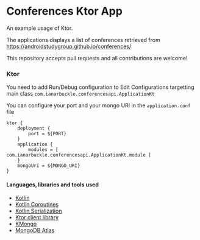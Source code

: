 # Conferences Ktor App

An example usage of Ktor.

The applications displays a list of conferences retrieved from https://androidstudygroup.github.io/conferences/

This repository accepts pull requests and all contributions are welcome!

### Ktor
You need to add Run/Debug configuration to Edit Configurations targetting main class ```com.ianarbuckle.conferencesapi.ApplicationKt```

You can configure your port and your mongo URI in the ``application.conf`` file 

```
ktor {
    deployment {
        port = ${PORT}
    }
    application {
        modules = [ com.ianarbuckle.conferencesapi.ApplicationKt.module ]
    }
    mongoUri = ${MONGO_URI}
}
```

#### Languages, libraries and tools used
* [Kotlin](https://kotlinlang.org/)
* [Kotlin Coroutines](https://kotlinlang.org/docs/reference/coroutines-overview.html)
* [Kotlin Serialization](https://github.com/Kotlin/kotlinx.serialization)
* [Ktor client library](https://github.com/ktorio/ktor)
* [KMongo](https://github.com/Litote/kmongo)
* [MongoDB Atlas](https://www.mongodb.com/cloud/atlas)
